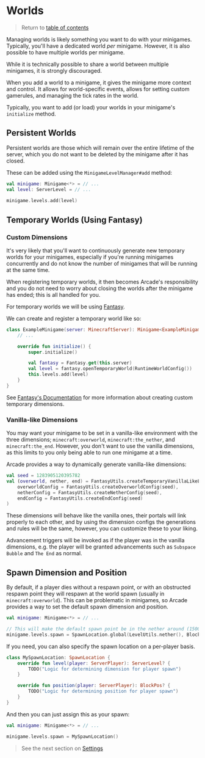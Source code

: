 # Worlds

> Return to [table of contents](../minigames.md)
 
Managing worlds is likely something you want to do with your minigames.
Typically, you'll have a dedicated world *per* minigame. However, it is also possible to have multiple worlds per minigame.

While it is technically possible to share a world between multiple minigames, it is strongly discouraged.

When you add a world to a minigame, it gives the minigame more context and control. It allows for world-specific events, allows for setting custom gamerules, and managing the tick rates in the world.

Typically, you want to add (or load) your worlds in your minigame's `initialize` method.

## Persistent Worlds

Persistent worlds are those which will remain over the entire lifetime of the server, which you do not want to be deleted by the minigame after it has closed.

These can be added using the `MinigameLevelManager#add` method:

```kotlin
val minigame: Minigame<*> = // ...
val level: ServerLevel = // ...
    
minigame.levels.add(level)
```

## Temporary Worlds (Using Fantasy)

### Custom Dimensions

It's very likely that you'll want to continuously generate new temporary worlds for your minigames, especially if you're running minigames concurrently and do not know the number of minigames that will be running at the same time.

When registering temporary worlds, it then becomes Arcade's responsibility and you do not need to worry about closing the worlds after the minigame has ended; this is all handled for you.

For temporary worlds we will be using [Fantasy](https://github.com/NucleoidMC/fantasy).

We can create and register a temporary world like so:
```kotlin
class ExampleMinigame(server: MinecraftServer): Minigame<ExampleMinigame>(server) {
    // ...

    override fun initialize() {
        super.initialize()

        val fantasy = Fantasy.get(this.server)
        val level = fantasy.openTemporaryWorld(RuntimeWorldConfig())
        this.levels.add(level)
    }
}
```

See [Fantasy's Documentation](https://github.com/NucleoidMC/fantasy/blob/1.20.4/README.md#creating-runtime-dimensions) for more information about creating custom temporary dimensions.

### Vanilla-like Dimensions

You may want your minigame to be set in a vanilla-like environment with the three dimensions; `minecraft:overworld`, `minecraft:the_nether`, and `minecraft:the_end`. However, you don't want to use the vanilla dimensions, as this limits to you only being able to run one minigame at a time.

Arcade provides a way to dynamically generate vanilla-like dimensions:
```kotlin
val seed = 1283905120395782
val (overworld, nether, end) = FantasyUtils.createTemporaryVanillaLikeLevels(
    overworldConfig = FantasyUtils.createOverworldConfig(seed),
    netherConfig = FantasyUtils.createNetherConfig(seed),
    endConfig = FantasyUtils.createEndConfig(seed)
)
```

These dimensions will behave like the vanilla ones, their portals will link properly to each other, and by using the dimension configs the generations and rules will be the same, however, you can customize these to your liking.

Advancement triggers will be invoked as if the player was in the vanilla dimensions, e.g. the player will be granted advancements such as `Subspace Bubble` and `The End` as normal. 

## Spawn Dimension and Position

By default, if a player dies without a respawn point, or with an obstructed respawn point they will respawn at the world spawn (usually in `minecraft:overworld`). This can be problematic in minigames, so Arcade provides a way to set the default spawn dimension and position.

```kotlin
val minigame: Minigame<*> = // ...

// This will make the default spawn point be in the nether around (1500, 64, 3000)
minigame.levels.spawn = SpawnLocation.global(LevelUtils.nether(), BlockPos(1500, 64, 3000))
```

If you need, you can also specify the spawn location on a per-player basis.

```kotlin
class MySpawnLocation: SpawnLocation {
    override fun level(player: ServerPlayer): ServerLevel? {
        TODO("Logic for determining dimension for player spawn")
    }

    override fun position(player: ServerPlayer): BlockPos? {
        TODO("Logic for determining position for player spawn")
    }
}
```

And then you can just assign this as your spawn:
```kotlin
val minigame: Minigame<*> = // ...

minigame.levels.spawn = MySpawnLocation()
```

> See the next section on [Settings](settings.md)